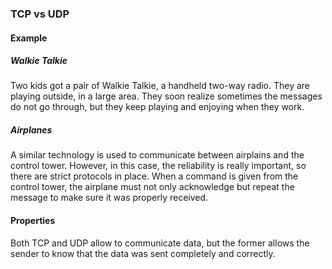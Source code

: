 ### TCP vs UDP

#### Example

##### Walkie Talkie

Two kids got a pair of Walkie Talkie, a handheld two-way radio. They are
playing outside, in a large area. They soon realize sometimes the messages
do not go through, but they keep playing and enjoying when they work.

##### Airplanes

A similar technology is used to communicate between airplains and the control
tower. However, in this case, the reliability is really important, so there are
strict protocols in place. When a command is given from the control tower,
the airplane must not only acknowledge but repeat the message to make sure it
was properly received.

#### Properties

Both TCP and UDP allow to communicate data, but the former allows the sender to
know that the data was sent completely and correctly.
